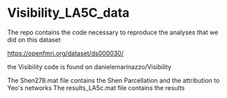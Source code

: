 # Visibility_LA5C_data
The repo contains the code necessary to reproduce the analyses that we did on this dataset

https://openfmri.org/dataset/ds000030/

the Visibility code is found on danielemarinazzo/Visibility

The Shen278.mat file contains the Shen Parcellation and the attribution to Yeo's networks
The results_LA5c.mat file contains the results
